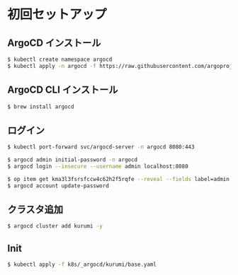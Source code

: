 # 初回セットアップ

## ArgoCD インストール

```bash
$ kubectl create namespace argocd
$ kubectl apply -n argocd -f https://raw.githubusercontent.com/argoproj/argo-cd/stable/manifests/install.yaml
```

## ArgoCD CLI インストール

```bash
$ brew install argocd
```

## ログイン

```bash
$ kubectl port-forward svc/argocd-server -n argocd 8080:443
```

```bash
$ argocd admin initial-password -n argocd
$ argocd login --insecure --username admin localhost:8080
```

```bash
$ op item get kma3l3fsrsfccw4c62h2f5rqfe --reveal --fields label=admin
$ argocd account update-password
```

## クラスタ追加

```bash
$ argocd cluster add kurumi -y
```

## Init

```bash
$ kubectl apply -f k8s/_argocd/kurumi/base.yaml
```
